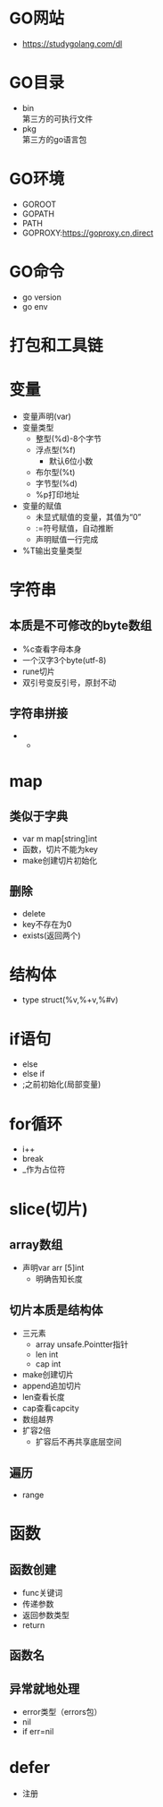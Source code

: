 # GO网站
- <https://studygolang.com/dl>

# GO目录
- bin<br>第三方的可执行文件
- pkg<br>第三方的go语言包

# GO环境
- GOROOT
- GOPATH
- PATH
- GOPROXY:https://goproxy.cn,direct

# GO命令
- go version
- go env

# 打包和工具链



# 变量
- 变量声明(var)
- 变量类型
  - 整型(%d)-8个字节
  - 浮点型(%f)
    - 默认6位小数
  - 布尔型(%t)
  - 字节型(%d)
  - %p打印地址
- 变量的赋值
  - 未显式赋值的变量，其值为“0”
  - :=符号赋值，自动推断
  - 声明赋值一行完成
- %T输出变量类型

# 字符串
## 本质是不可修改的byte数组
- %c查看字母本身
- 一个汉字3个byte(utf-8)
- rune切片
- 双引号变反引号，原封不动
## 字符串拼接
- +

# map
## 类似于字典
- var m map[string]int
- 函数，切片不能为key
- make创建切片初始化
## 删除
- delete
- key不存在为0
- exists(返回两个)

# 结构体
- type struct(%v,%+v,%#v)

# if语句
- else
- else if
- ;之前初始化(局部变量)

# for循环
- i++
- break
- _作为占位符

# slice(切片)
## array数组
- 声明var arr [5]int
  - 明确告知长度
## 切片本质是结构体
- 三元素
  - array unsafe.Pointter指针
  - len int
  - cap int
- make创建切片
- append追加切片
- len查看长度
- cap查看capcity
- 数组越界
- 扩容2倍
  - 扩容后不再共享底层空间
## 遍历
- range

# 函数
## 函数创建
- func关键词
- 传递参数
- 返回参数类型
- return
## 函数名
## 异常就地处理
- error类型（errors包）
- nil
- if err=nil

# defer
- 注册